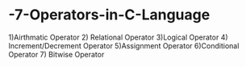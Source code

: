 # -7-Operators-in-C-Language
1)Airthmatic Operator 2) Relational Operator 3)Logical Operator 4) Increment/Decrement Operator 5)Assignment Operator 6)Conditional Operator 7) Bitwise Operator
